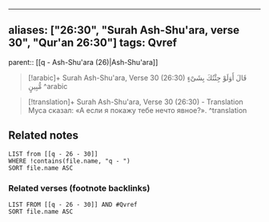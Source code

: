 
---
aliases: ["26:30", "Surah Ash-Shu'ara, verse 30", "Qur'an 26:30"]
tags: Qvref
---

parent:: [[q - Ash-Shu'ara (26)|Ash-Shu'ara]]

> [!arabic]+ Surah Ash-Shu'ara, Verse 30 (26:30)
> <span class="quran-arabic">قَالَ أَوَلَوْ جِئْتُكَ بِشَىْءٍ مُّبِينٍ</span>
^arabic

> [!translation]+ Surah Ash-Shu'ara, Verse 30 (26:30) - Translation
> Муса сказал: «А если я покажу тебе нечто явное?».
^translation



## Related notes
```dataview
LIST from [[q - 26 - 30]]
WHERE !contains(file.name, "q - ")
SORT file.name ASC
```

### Related verses (footnote backlinks)
```dataview
LIST FROM [[q - 26 - 30]] AND #Qvref
SORT file.name ASC
```

